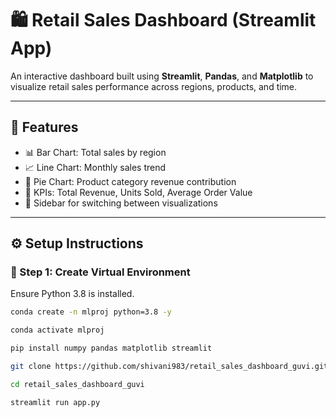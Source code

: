 # 🛍️ Retail Sales Dashboard (Streamlit App)

An interactive dashboard built using **Streamlit**, **Pandas**, and **Matplotlib** to visualize retail sales performance across regions, products, and time.

---

## 🚀 Features

- 📊 Bar Chart: Total sales by region  
- 📈 Line Chart: Monthly sales trend  
- 🥧 Pie Chart: Product category revenue contribution  
- 📌 KPIs: Total Revenue, Units Sold, Average Order Value  
- 🧭 Sidebar for switching between visualizations

---

## ⚙️ Setup Instructions

### 🐍 Step 1: Create Virtual Environment

Ensure Python 3.8 is installed.

```bash
conda create -n mlproj python=3.8 -y
```
```bash
conda activate mlproj
```
```bash
pip install numpy pandas matplotlib streamlit
```
```bash
git clone https://github.com/shivani983/retail_sales_dashboard_guvi.git
```
```bash
cd retail_sales_dashboard_guvi
```
```bash
streamlit run app.py
```

